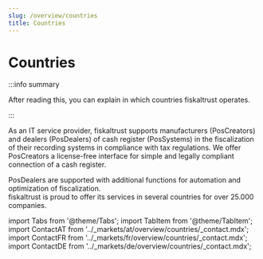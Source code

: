 ```yaml
--- 
slug: /overview/countries
title: Countries
---
```


# Countries

:::info summary

After reading this, you can explain in which countries fiskaltrust operates.

:::

As an IT service provider, fiskaltrust supports manufacturers (PosCreators) and dealers (PosDealers) of cash register (PosSystems) in the fiscalization of their recording systems in compliance with tax regulations. We offer PosCreators a license-free interface for simple and legally compliant connection of a cash register. 

PosDealers are supported with additional functions for automation and optimization of fiscalization.  
fiskaltrust is proud to offer its services in several countries for over 25.000 companies.

import Tabs from '@theme/Tabs';
import TabItem from '@theme/TabItem';
import ContactAT from '../_markets/at/overview/countries/_contact.mdx';
import ContactFR from '../_markets/fr/overview/countries/_contact.mdx';
import ContactDE from '../_markets/de/overview/countries/_contact.mdx';

<Tabs groupId="market">

  <TabItem value="AT" label="Austria">
    <ContactAT />
  </TabItem>

  <TabItem value="FR" label="France">
    <ContactFR />
  </TabItem>

  <TabItem value="DE" label="Germany">
    <ContactDE />
  </TabItem>

</Tabs>